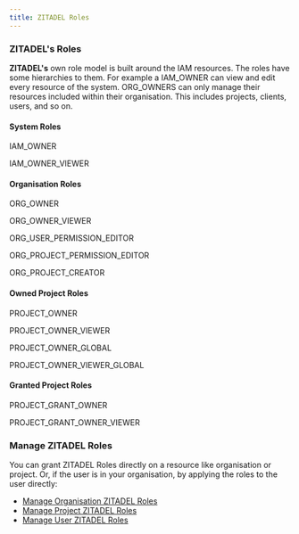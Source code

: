 ```yaml
---
title: ZITADEL Roles
---
```


### ZITADEL's Roles

**ZITADEL's** own role model is built around the IAM resources. The roles have some hierarchies to them. For example a IAM_OWNER can view and edit every resource of the system. ORG_OWNERS can only manage their resources included within their organisation. This includes projects, clients, users, and so on.

#### System Roles

IAM_OWNER

IAM_OWNER_VIEWER

#### Organisation Roles

ORG_OWNER

ORG_OWNER_VIEWER

ORG_USER_PERMISSION_EDITOR

ORG_PROJECT_PERMISSION_EDITOR

ORG_PROJECT_CREATOR

#### Owned Project Roles

PROJECT_OWNER

PROJECT_OWNER_VIEWER

PROJECT_OWNER_GLOBAL

PROJECT_OWNER_VIEWER_GLOBAL

#### Granted Project Roles

PROJECT_GRANT_OWNER

PROJECT_GRANT_OWNER_VIEWER

### Manage ZITADEL Roles

You can grant ZITADEL Roles directly on a resource like organisation or project. Or, if the user is in your organisation, by applying the roles to the user directly:

- [Manage Organisation ZITADEL Roles](administrate#Manage_Organisation_ZITADEL_Roles)
- [Manage Project ZITADEL Roles](administrate#Manage_Organisation_ZITADEL_Roles)
- [Manage User ZITADEL Roles](administrate#Manage_Organisation_ZITADEL_Roles)